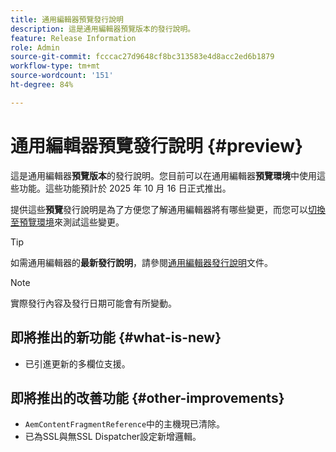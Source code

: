 ```yaml
---
title: 通用編輯器預覽發行說明
description: 這是通用編輯器預覽版本的發行說明。
feature: Release Information
role: Admin
source-git-commit: fcccac27d9648cf8bc313583e4d8acc2ed6b1879
workflow-type: tm+mt
source-wordcount: '151'
ht-degree: 84%

---
```



# 通用編輯器預覽發行說明 {#preview}

這是通用編輯器&#x200B;**預覽版本**&#x200B;的發行說明。您目前可以在通用編輯器&#x200B;**預覽環境**&#x200B;中使用這些功能。這些功能預計於 2025 年 10 月 16 日正式推出。

提供這些&#x200B;**預覽**&#x200B;發行說明是為了方便您了解通用編輯器將有哪些變更，而您可以[切換至預覽環境](/help/sites-cloud/authoring/universal-editor/navigation.md#user-properties)來測試這些變更。

>[!TIP]
>
>如需通用編輯器的&#x200B;**最新發行說明**，請參閱[通用編輯器發行說明](/help/release-notes/universal-editor/current.md)文件。

>[!NOTE]
>
>實際發行內容及發行日期可能會有所變動。

## 即將推出的新功能 {#what-is-new}

* 已引進更新的多欄位支援。

## 即將推出的改善功能 {#other-improvements}

* `AemContentFragmentReference`中的主機現已清除。
* 已為SSL與無SSL Dispatcher設定新增邏輯。
